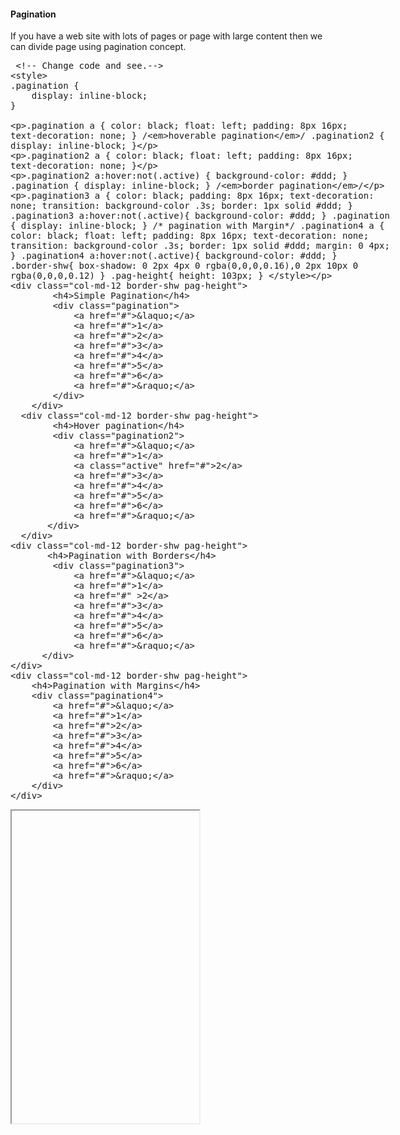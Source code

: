 

<h4>Pagination</h4>
<p>If you have a web site with lots of pages or page with large content then we can divide page using pagination concept.</p>
<p></p>
<section>  
<div ui-ace ="{useWrapMode: 'true', showGutter : 'true', theme:'monokai', mode: 'html', previewId:'preview9',
    onLoad: htmlcssjsContentOnLoaded,
    rendererOptions: { fontSize: 16 },
    advanced: { highlightActiveLine: true}
}" style="min-height:400px;"><xmp> <!-- Change code and see.-->
<style>
.pagination {
    display: inline-block;
}

.pagination a {
    color: black;
    float: left;
    padding: 8px 16px;
    text-decoration: none;
}
/*hoverable pagination*/
.pagination2 {
    display: inline-block;
}

.pagination2 a {
    color: black;
    float: left;
    padding: 8px 16px;
    text-decoration: none;
}

.pagination2 a:hover:not(.active) {
    background-color: #ddd;
    }
    .pagination {
    display: inline-block;
}
/*border pagination*/

.pagination3 a {
    color: black;
    padding: 8px 16px;
    text-decoration: none;
    transition: background-color .3s;
    border: 1px solid #ddd;
}
.pagination3 a:hover:not(.active){
    background-color: #ddd;
    }
    .pagination {
    display: inline-block;
}
/* pagination with Margin*/
.pagination4 a {
    color: black;
    float: left;
    padding: 8px 16px;
    text-decoration: none;
    transition: background-color .3s;
    border: 1px solid #ddd;
    margin: 0 4px;
}
.pagination4 a:hover:not(.active){
    background-color: #ddd;
    }
    .border-shw{
        box-shadow: 0 2px 4px 0 rgba(0,0,0,0.16),0 2px 10px 0 rgba(0,0,0,0.12)
    }
.pag-height{
    height: 103px;
}
</style>
<div class="col-md-12 border-shw pag-height">
        <h4>Simple Pagination</h4>
        <div class="pagination">
            <a href="#">&laquo;</a>
            <a href="#">1</a>
            <a href="#">2</a>
            <a href="#">3</a>
            <a href="#">4</a>
            <a href="#">5</a>
            <a href="#">6</a>
            <a href="#">&raquo;</a>
        </div>
    </div>
  <div class="col-md-12 border-shw pag-height">
        <h4>Hover pagination</h4>
        <div class="pagination2">
            <a href="#">&laquo;</a>
            <a href="#">1</a>
            <a class="active" href="#">2</a>
            <a href="#">3</a>
            <a href="#">4</a>
            <a href="#">5</a>
            <a href="#">6</a>
            <a href="#">&raquo;</a>
       </div>  
  </div>
<div class="col-md-12 border-shw pag-height">
       <h4>Pagination with Borders</h4>
        <div class="pagination3">
            <a href="#">&laquo;</a>
            <a href="#">1</a>
            <a href="#" >2</a>
            <a href="#">3</a>
            <a href="#">4</a>
            <a href="#">5</a>
            <a href="#">6</a>
            <a href="#">&raquo;</a>
      </div>
</div>
<div class="col-md-12 border-shw pag-height">
    <h4>Pagination with Margins</h4>
    <div class="pagination4">
        <a href="#">&laquo;</a>
        <a href="#">1</a>
        <a href="#">2</a>
        <a href="#">3</a>
        <a href="#">4</a>
        <a href="#">5</a>
        <a href="#">6</a>
        <a href="#">&raquo;</a>
    </div>
</div>
</xmp>
</div>
<div>
    <iframe id="preview9" style="min-height:500px;"></iframe>
</div>
</section>
